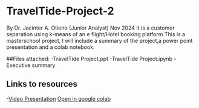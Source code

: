 # TravelTide-Project-2
By Dr. Jacinter A. Otieno (Junior Analyst)
Nov 2024
It is a customer separation using k-means of an e flight/Hotel booking platform
This is a masterschool project, I will include a summary of the project,a power point presentation and a colab notebook.

##Files attached: 
-TravelTide Project.ppt
-TravelTide Project.ipynb
-Executive summary
## Links to resources
-[Video Presentation](https://drive.google.com/drive/recent)
[Open in google colab](https://colab.research.google.com/drive/1PW9m7X_QXwTpYGb_s2qgxeKqSiqcQcZ-)
